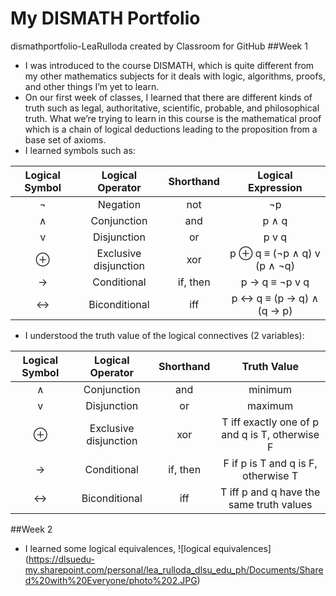 # My DISMATH Portfolio
dismathportfolio-LeaRulloda created by Classroom for GitHub
##Week 1
- I was introduced to the course DISMATH, which is quite different from my other mathematics subjects for it deals with logic, algorithms, proofs, and other things I’m yet to learn.
- On our first week of classes, I learned that there are different kinds of truth such as legal, authoritative, scientific, probable, and philosophical truth. What we’re trying to learn in this course is the mathematical proof which is a chain of logical deductions leading to the proposition from a base set of axioms.
- I learned symbols such as:

| Logical Symbol  |  Logical Operator | Shorthand | Logical Expression |
| :-----: |:-------:|:-----:| :-------: |
| ¬ |Negation | not | ¬p |
| ∧ | Conjunction | and | p ∧ q |
| v | Disjunction | or | p v q |
| ⊕ | Exclusive disjunction | xor |  p ⊕ q  ≡ (¬p ∧ q) v (p ∧ ¬q) |
| → | Conditional | if, then | p → q ≡  ¬p v q |
| ↔ | Biconditional | iff |  p ↔ q ≡ (p → q) ∧ (q → p) |

- I understood the truth value of the logical connectives (2 variables):

| Logical Symbol  |  Logical Operator | Shorthand | Truth Value |
| :-----: |:-------:|:-----:| :------------: |
| ∧ | Conjunction | and | minimum |
| v | Disjunction | or | maximum |
| ⊕ | Exclusive disjunction | xor | T iff exactly one of p and q is T, otherwise F|
| → | Conditional | if, then | F if p is T and q is F, otherwise T |
| ↔ | Biconditional | iff |  T iff p and q have the same truth values |

##Week 2
- I learned some logical equivalences,
![logical equivalences] (https://dlsuedu-my.sharepoint.com/personal/lea_rulloda_dlsu_edu_ph/Documents/Shared%20with%20Everyone/photo%202.JPG)
